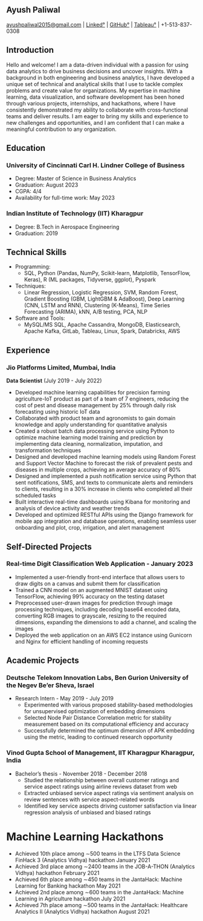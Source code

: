 ## Ayush Paliwal
ayushpaliwal2015@gmail.com | [Linked°](https://www.linkedin.com/in/ayush-paliwal-2015/) | [GitHub°](https://github.com/ayushpaliwal2015) | [Tableau°](https://public.tableau.com/app/profile/ayush5350) | +1-513-837-0308

## Introduction
Hello and welcome! I am a data-driven individual with a passion for using data analytics to drive business decisions and uncover insights. With a background in both engineering and business analytics, I have developed a unique set of technical and analytical skills that I use to tackle complex problems and create value for organizations. My expertise in machine learning, data visualization, and software development has been honed through various projects, internships, and hackathons, where I have consistently demonstrated my ability to collaborate with cross-functional teams and deliver results. I am eager to bring my skills and experience to new challenges and opportunities, and I am confident that I can make a meaningful contribution to any organization.


## Education

### University of Cincinnati Carl H. Lindner College of Business 
- Degree: Master of Science in Business Analytics 
- Graduation: August 2023
- CGPA: 4/4 
- Availability for full-time work: May 2023

### Indian Institute of Technology (IIT) Kharagpur
- Degree: B.Tech in Aerospace Engineering 
- Graduation: 2019 



## Technical Skills
- Programming:
  - SQL, Python (Pandas, NumPy, Scikit-learn, Matplotlib, TensorFlow, Keras), R (ML packages, Tidyverse, ggplot), Pyspark
- Techniques:
  - Linear Regression, Logistic Regression, SVM, Random Forest, Gradient Boosting (GBM, LightGBM & AdaBoost), Deep Learning (CNN, LSTM and RNN), Clustering (K-Means), Time Series Forecasting (ARIMA), kNN, A/B testing, PCA, NLP
- Software and Tools:
  - MySQL/MS SQL, Apache Cassandra, MongoDB, Elasticsearch, Apache Kafka, GitLab, Tableau, Linux, Spark, Databricks, AWS


## Experience

### Jio Platforms Limited, Mumbai, India
**Data Scientist** (July 2019 - July 2022)
- Developed machine learning capabilities for precision farming agriculture-IoT product as part of a team of 7 engineers, reducing the cost of pest and disease management by 25% through daily risk forecasting using historic IoT data
- Collaborated with product team and agronomists to gain domain knowledge and apply understanding for quantitative analysis
- Created a robust batch data processing service using Python to optimize machine learning model training and prediction by implementing data cleaning, normalization, imputation, and transformation techniques
- Designed and developed machine learning models using Random Forest and Support Vector Machine to forecast the risk of prevalent pests and diseases in multiple crops, achieving an average accuracy of 80%
- Designed and implemented a push notification service using Python that sent notifications, SMS, and texts to communicate alerts and reminders to clients, resulting in a 30% increase in clients who completed all their scheduled tasks
- Built interactive real-time dashboards using Kibana for monitoring and analysis of device activity and weather trends
- Developed and optimized RESTful APIs using the Django framework for mobile app integration and database operations, enabling seamless user onboarding and plot, crop, irrigation, and alert management


## Self-Directed Projects

### Real-time Digit Classification Web Application - January 2023
- Implemented a user-friendly front-end interface that allows users to draw digits on a canvas and submit them for classification
- Trained a CNN model on an augmented MNIST dataset using TensorFlow, achieving 99% accuracy on the testing dataset
- Preprocessed user-drawn images for prediction through image processing techniques, including decoding base64 encoded data, converting RGB images to grayscale, resizing to the required dimensions, expanding the dimensions to add a channel, and scaling the images
- Deployed the web application on an AWS EC2 instance using Gunicorn and Nginx for efficient handling of incoming requests


## Academic Projects

### Deutsche Telekom Innovation Labs, Ben Gurion University of the Negev Be’er Sheva, Israel
- Research Intern - May 2019 - July 2019
  - Experimented with various proposed stability-based methodologies for unsupervised optimization of embedding dimensions
  - Selected Node Pair Distance Correlation metric for stability measurement based on its computational efficiency and accuracy
  - Successfully determined the optimum dimension of APK embedding using the metric, leading to continued research opportunity

### Vinod Gupta School of Management, IIT Kharagpur Kharagpur, India
- Bachelor’s thesis - November 2018 - December 2018
  - Studied the relationship between overall customer ratings and service aspect ratings using airline reviews dataset from web
  - Extracted unbiased service aspect ratings via sentiment analysis on review sentences with service aspect-related words
  - Identified key service aspects driving customer satisfaction via linear regression analysis of unbiased and biased ratings


# Machine Learning Hackathons
- Achieved 10th place among ∼500 teams in the LTFS Data Science FinHack 3 (Analytics Vidhya) hackathon January 2021
- Achieved 3rd place among ∼2400 teams in the JOB-A-THON (Analytics Vidhya) hackathon February 2021
- Achieved 6th place among ∼450 teams in the JantaHack: Machine Learning for Banking hackathon May 2021
- Achieved 2nd place among ∼600 teams in the JantaHack: Machine Learning in Agriculture hackathon July 2021
- Achieved 7th place among ∼500 teams in the JantaHack: Healthcare Analytics II (Analytics Vidhya) hackathon August 2021

